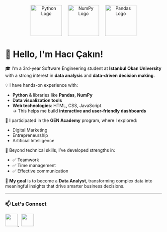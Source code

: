 <p align="center">
  <img src="https://cdn.jsdelivr.net/gh/devicons/devicon/icons/python/python-original.svg" alt="Python Logo" width="100" />
  &nbsp;&nbsp;&nbsp;
  <img src="https://upload.wikimedia.org/wikipedia/commons/3/31/NumPy_logo_2020.svg" alt="NumPy Logo" width="100" />
  &nbsp;&nbsp;&nbsp;
  <img src="https://upload.wikimedia.org/wikipedia/commons/e/ed/Pandas_logo.svg" alt="Pandas Logo" width="100" />
</p>


# 👋 Hello, I'm Hacı Çakın!

🎓 I'm a 3rd-year Software Engineering student at **Istanbul Okan University** with a strong interest in **data analysis** and **data-driven decision making**.

💡 I have hands-on experience with:
- **Python** & libraries like **Pandas**, **NumPy**
- **Data visualization tools**
- **Web technologies**: HTML, CSS, JavaScript  
  → This helps me build **interactive and user-friendly dashboards**

🚀 I participated in the **GEN Academy** program, where I explored:
- Digital Marketing
- Entrepreneurship
- Artificial Intelligence

🧠 Beyond technical skills, I’ve developed strengths in:
- ✅ Teamwork
- ✅ Time management
- ✅ Effective communication

🎯 **My goal** is to become a **Data Analyst**, transforming complex data into meaningful insights that drive smarter business decisions.

---

### 📫 Let's Connect

<p align="left">
  <a href="https://www.linkedin.com/in/hacı-çakın42" target="_blank">
    <img src="https://cdn.jsdelivr.net/gh/devicons/devicon/icons/linkedin/linkedin-original.svg" width="40" />
  </a>
  &nbsp;
  <a href="mailto:hacicakin@gmail.com">
    <img src="https://cdn-icons-png.flaticon.com/512/732/732200.png" width="40" />
  </a>
</p>


